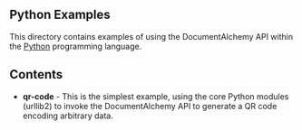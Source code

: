 ## Python Examples

This directory contains examples of using the DocumentAlchemy API within the
[Python](https://www.python.org/) programming language.

## Contents

 * **qr-code** - This is the simplest example, using the core Python modules (urllib2) to invoke the DocumentAlchemy API to generate a QR code encoding arbitrary data.
